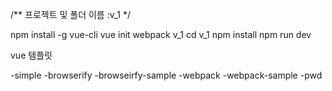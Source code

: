 /**
프로젝트 및 폴더 이름 :v_1
*/

npm install -g vue-cli
vue init webpack v_1
cd v_1
npm install
npm run dev


vue 템플릿

-simple
-browserify
-browseirfy-sample
-webpack
-webpack-sample
-pwd




